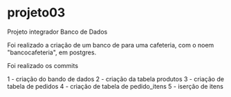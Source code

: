 # projeto03
Projeto integrador Banco de Dados

Foi realizado a criação de um banco de para uma cafeteria, com o noem "bancocafeteria", em postgres.

Foi realizado os commits

1 - criação do bando de dados
2 - criação da tabela produtos
3 - criação de tabela de pedidos
4 - criação de tabela de pedido_itens
5 - iserção de itens
 




